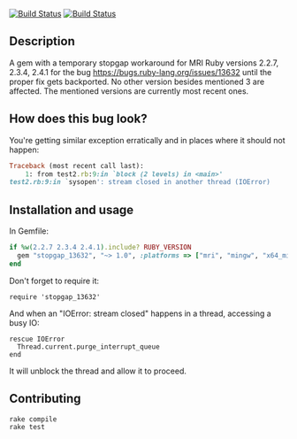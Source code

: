 [![Build Status](https://secure.travis-ci.org/NickolasVashchenko/stopgap_13632.svg)](http://travis-ci.org/NickolasVashchenko/stopgap_13632)
[![Build Status](https://ci.appveyor.com/api/projects/status/cqgu4tce6of44c9x?svg=true)](https://ci.appveyor.com/api/projects/status/cqgu4tce6of44c9x?svg=true)

## Description
A gem with a temporary stopgap workaround for MRI Ruby versions 2.2.7, 2.3.4, 2.4.1 for the bug https://bugs.ruby-lang.org/issues/13632 until the proper fix gets backported.
No other version besides mentioned 3 are affected.
The mentioned versions are currently most recent ones.

## How does this bug look?
You're getting similar exception erratically and in places where it should not happen:
```ruby
Traceback (most recent call last):
    1: from test2.rb:9:in `block (2 levels) in <main>'
test2.rb:9:in `sysopen': stream closed in another thread (IOError)
```

## Installation and usage
In Gemfile:
```ruby
if %w(2.2.7 2.3.4 2.4.1).include? RUBY_VERSION
  gem "stopgap_13632", "~> 1.0", :platforms => ["mri", "mingw", "x64_mingw"]
end

```
Don't forget to require it:
```
require 'stopgap_13632'
```
And when an "IOError: stream closed" happens in a thread, accessing a busy IO:
```
rescue IOError
  Thread.current.purge_interrupt_queue
end
```
It will unblock the thread and allow it to proceed.

## Contributing
```bash
rake compile
rake test
```
